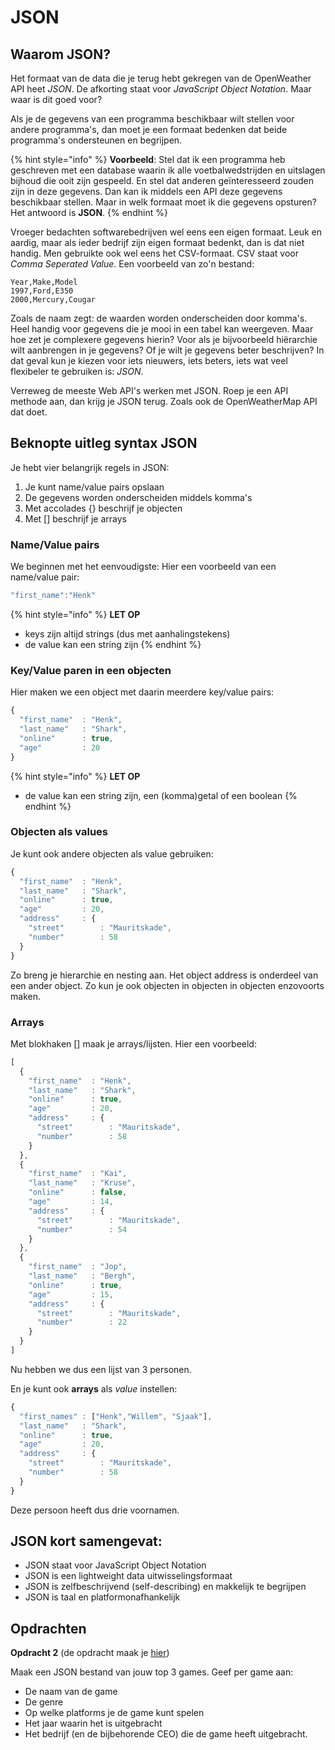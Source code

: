 # JSON

## Waarom JSON?

Het formaat van de data die je terug hebt gekregen van de OpenWeather API heet _JSON_. De afkorting staat voor _JavaScript Object Notation_. Maar waar is dit goed voor?

Als je de gegevens van een programma beschikbaar wilt stellen voor andere programma's, dan moet je een formaat bedenken dat beide programma's ondersteunen en begrijpen.

{% hint style="info" %}
**Voorbeeld**: Stel dat ik een programma heb geschreven met een database waarin ik alle voetbalwedstrijden en uitslagen bijhoud die ooit zijn gespeeld. En stel dat anderen geïnteresseerd zouden zijn in deze gegevens. Dan kan ik middels een API deze gegevens beschikbaar stellen. Maar in welk formaat moet ik die gegevens opsturen? Het antwoord is **JSON**.
{% endhint %}

Vroeger bedachten softwarebedrijven wel eens een eigen formaat. Leuk en aardig, maar als ieder bedrijf zijn eigen formaat bedenkt, dan is dat niet handig. Men gebruikte ook wel eens het CSV-formaat. CSV staat voor _Comma Seperated Value_. Een voorbeeld van zo'n bestand:

```text
Year,Make,Model
1997,Ford,E350
2000,Mercury,Cougar
```

Zoals de naam zegt: de waarden worden onderscheiden door komma's. Heel handig voor gegevens die je mooi in een tabel kan weergeven. Maar hoe zet je complexere gegevens hierin? Voor als je bijvoorbeeld hiërarchie wilt aanbrengen in je gegevens? Of je wilt je gegevens beter beschrijven? In dat geval kun je kiezen voor iets nieuwers, iets beters, iets wat veel flexibeler te gebruiken is: _JSON_.

Verreweg de meeste Web API's werken met JSON. Roep je een API methode aan, dan krijg je JSON terug. Zoals ook de OpenWeatherMap API dat doet.

## Beknopte uitleg syntax JSON

Je hebt vier belangrijk regels in JSON:

1. Je kunt name/value pairs opslaan
2. De gegevens worden onderscheiden middels komma's
3. Met accolades {} beschrijf je objecten
4. Met \[\] beschrijf je arrays

### Name/Value pairs

We beginnen met het eenvoudigste: Hier een voorbeeld van een name/value pair:

```javascript
"first_name":"Henk"
```

{% hint style="info" %}
**LET OP**

* keys zijn altijd strings \(dus met aanhalingstekens\)
* de value kan een string zijn
{% endhint %}

### Key/Value paren in een objecten

Hier maken we een object met daarin meerdere key/value pairs:

```javascript
{
  "first_name"  : "Henk",
  "last_name"   : "Shark",
  "online"      : true,
  "age"         : 20
}
```

{% hint style="info" %}
**LET OP**

* de value kan een string zijn, een \(komma\)getal of een boolean
{% endhint %}



### Objecten als values

Je kunt ook andere objecten als value gebruiken:

```javascript
{
  "first_name"  : "Henk",
  "last_name"   : "Shark",
  "online"      : true,
  "age"         : 20,
  "address"     : {
    "street"        : "Mauritskade",
    "number"        : 58
  }
}
```

Zo breng je hierarchie en nesting aan. Het object address is onderdeel van een ander object. Zo kun je ook objecten in objecten in objecten enzovoorts maken.

### Arrays

Met blokhaken \[\] maak je arrays/lijsten. Hier een voorbeeld:

```javascript
[
  {
    "first_name"  : "Henk",
    "last_name"   : "Shark",
    "online"      : true,
    "age"         : 20,
    "address"     : {
      "street"        : "Mauritskade",
      "number"        : 58
    }
  },
  {
    "first_name"  : "Kai",
    "last_name"   : "Kruse",
    "online"      : false,
    "age"         : 14,
    "address"     : {
      "street"        : "Mauritskade",
      "number"        : 54
    }
  },
  {
    "first_name"  : "Jop",
    "last_name"   : "Bergh",
    "online"      : true,
    "age"         : 15,
    "address"     : {
      "street"        : "Mauritskade",
      "number"        : 22
    }
  }
]
```

Nu hebben we dus een lijst van 3 personen.

En je kunt ook **arrays** als _value_ instellen:

```javascript
{
  "first_names" : ["Henk","Willem", "Sjaak"],
  "last_name"   : "Shark",
  "online"      : true,
  "age"         : 20,
  "address"     : {
    "street"        : "Mauritskade",
    "number"        : 58
  }
}
```

Deze persoon heeft dus drie voornamen.

## JSON kort samengevat:

* JSON staat voor JavaScript Object Notation
* JSON is een lightweight data uitwisselingsformaat
* JSON is zelfbeschrijvend \(self-describing\) en makkelijk te begrijpen
* JSON is taal en platformonafhankelijk

## Opdrachten

**Opdracht 2** \(de opdracht maak je [hier](https://repl.it/team/PythonAPI0/JSON-games)\)

Maak een JSON bestand van jouw top 3 games. Geef per game aan:

* De naam van de game
* De genre
* Op welke platforms je de game kunt spelen
* Het jaar waarin het is uitgebracht
* Het bedrijf \(en de bijbehorende CEO\) die de game heeft uitgebracht.

